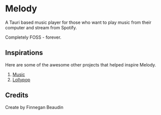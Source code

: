 # Melody
A Tauri based music player for those who want to play music from their computer and stream from Spotify.

Completely FOSS - forever.

## Inspirations
Here are some of the awesome other projects that helped inspire Melody.

1. [Music](https://gitlab.gnome.org/GNOME/gnome-music)
2. [Lollypop](https://gitlab.gnome.org/World/lollypop)

## Credits
Create by Finnegan Beaudin 